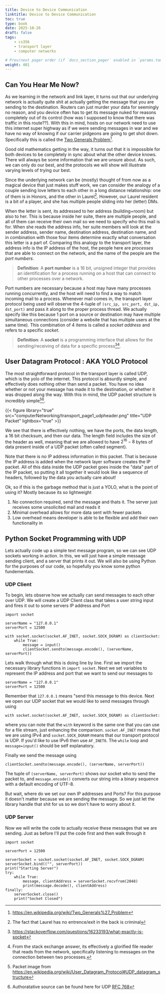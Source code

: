 ```yaml
---
title: Device to Device Communication
linktitle: Device to Device Communication
toc: true
type: book
date: 2025-10-26
draft: false
tags:
    - cs356
    - transport layer
    - computer networks

# Prev/next pager order (if `docs_section_pager` enabled in `params.toml`)
weight: 401
---
```


## Can You Hear Me Now?

As we learning in the network and link layer, it turns out that our underlying network is actually quite shit at actually getting the message that you are sending to the destination. Routers can just murder your data for seemingly no reason, and you device often has to get its message nuked for reasons completely out of its control (how was I supposed to know that there was traffic in this route??). With this in mind, hosts on our network need to use this internet super highway as if we were sending messages in war and we have no way of knowing if our carrier pidgeons are going to get shot down. Specifically this is called the [Two Generals Problem](https://www.youtube.com/watch?v=IP-rGJKSZ3s)[^1].

Good old mathematics getting in the way, it turns out that it is impossible for both devices to be completely in sync about what the other device knows. There will always be some information that we are unsure about. As such, we can only do our best, and the protocols we will show will illustrate varying levels of trying our best.

Since the underlying network can be (mostly) thought of from now as a magical device that just makes stuff work, we can consider the analogy of a couple sending love letters to each other in a long distance relationship: one of them is in Honors, and the other in Laurel[^2]. However, our Laurel resident is a bit of a player, and she has multiple people sliding into her (letter) DMs. 

When the letter is sent, its addressed to her address (building+room) but also to her. This is because inside her suite, there are multiple people, and all of them can receive their own mail so we need to specify who this mail is for. When she reads the address info, her suite members will look at the sender address, sender name, destination address, destination name, and in combination with those four items determine exactly what conversation this letter is a part of. Comparing this analogy to the transport layer, the address info is the IP address of the host, the people here are *processes* that are able to connect on the network, and the name of the people are the *port numbers*. 

> **Definition**: A **port number** is a $16$ bit, unsigned integer that provides an identification for a process running on a host that can connect to other processes over a network.

Port numbers are necessary because a host may have many processes running concurrently, and the host will need to find a way to match incoming mail to a process. Whenever mail comes in, the transport layer protocol being used will observe the $4$-tuple of `(src_ip, src_port, dst_ip, dst_port)` and pass it along to the proper process thread. We actually specify like this because $1$ port on a source or destination may have multiple simultaneous connections (consider a website that has multiple users at the same time). This combination of $4$ items is called a *socket address* and refers to a specific *socket*.

> **Definition**: A **socket** is a programming interface that allows for the sending/receiving of data for a specific process[^3][^4].

## User Datagram Protocol : AKA YOLO Protocol

The most straightforward protocol in the transport layer is called UDP, which is the yolo of the internet. This protocol is absurdly simple, and effectively does nothing other than send a packet. You have no idea whether or not your message has made it to the destination, or whether it was dropped along the way. With this in mind, the UDP packet structure is incredibly simple[^5][^6].

{{< figure library="true" src="computerNetworking/transport_page1_udpheader.png" title="UDP Packet" lightbox="true" >}}

We see that there is effectively nothing, we have the ports, the data length, a $16$ bit checksum, and then our data. The length field includes the size of the header as well, meaning that we are allowed to have $2^{16}-8$ bytes of data present inside of a UDP packet (often called segment).

Note that there is no IP address information in this packet. That is because the IP address is added when the network layer software creates the IP packet. All of this data inside the UDP packet goes inside the "data" part of the IP packet, so putting it all together it would look like a sequence of headers, followed by the data you actually care about!

Ok, so if this is the garbage method that is just a YOLO, what is the point of using it? Mostly because its so lightweight
1. No connection required, send the message and thats it. The server just receives some unsolicited mail and reads it
2. Minimal overhead allows for more data sent with fewer packets
3. Low overhead means developer is able to be flexible and add their own functionality in

## Python Socket Programming with UDP

Lets actually code up a simple text message program, so we can see UDP sockets working in action. In this, we will just have a simple message sending client, and a server that prints it out. We will also be using Python for the purposes of our code, so hopefully you know some python fundementals. 

### UDP Client

To begin, lets observe how we actually can send messages to each other over UDP. We will create a UDP Client class that takes a user string input and fires it out to some servers IP address and Port

```python3
import socket

serverName = "127.0.0.1"
serverPort = 12500

with socket.socket(socket.AF_INET, socket.SOCK_DGRAM) as clientSocket:
    while True:
        message = input()
        clientSocket.sendto(message.encode(), (serverName, serverPort))
```

Lets walk through what this is doing line by line. First we import the necessary library functions in `import socket`. Next we set variables to represent the IP address and port that we want to send our messages to

```python3
serverName = "127.0.0.1"
serverPort = 12500
```

Remember that `127.0.0.1` means "send this message to this device. Next we open our UDP socket that we would like to send messages through using
```python3
with socket.socket(socket.AF_INET, socket.SOCK_DGRAM) as clientSocket:
```
where you can note that the `with` keyword is the same one that you can use for a file stream, just enhancing the comparison. 
`socket.AF_INET` means that we are using IPv4 and `socket.SOCK_DGRAM` means that our transport protocol is UDP. If you'd like to use IPv6 then use `AF_INET6`. The `while` loop and `message=input()` should be self explanatory. 

Finally we send the message using
```python3
clientSocket.sendto(message.encode(), (serverName, serverPort))
```
The tuple of `(serverName, serverPort)` shows our socket who to send the packet to, and `message.encode()` converts our string into a binary sequence with a default encoding of UTF-8.

But wait, where do we set our own IP addresses and Ports? For this purpose it doesn't matter because we are sending the message. So we just let the library handle that shit for us so we don't have to worry about it.

### UDP Server

Now we will write the code to actually receive these messages that we are sending. Just as before I'll put the code first and then walk through it

```python3
import socket

serverPort = 12500

serverSocket = socket.socket(socket.AF_INET, socket.SOCK_DGRAM)
serverSocket.bind(("", serverPort))
print("Starting Server")
try:
    while True:
        message, clientAddress = serverSocket.recvfrom(2048)
        print(message.decode(), clientAddress)
finally:
    serverSocket.close()
    print("Socket Closed")
```

[^1]: https://en.wikipedia.org/wiki/Two_Generals%27_Problem
[^2]: The fact that Laurel has no entrence/exit in the back is criminal
[^3]: https://stackoverflow.com/questions/16233193/what-exactly-is-socket
[^4]: From the stack exchange answer, its effectively a glorified file reader that reads from the network, specifically listening to messages on the connection between two processes.
[^5]: Packet image from https://en.wikipedia.org/wiki/User_Datagram_Protocol#UDP_datagram_structure
[^6]: Authoratative source can be found here for UDP [RFC 768](https://www.rfc-editor.org/rfc/rfc768)